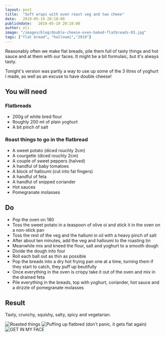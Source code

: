 ```yaml
---
layout: post
title:  "Soft wraps with oven roast veg and two cheee"
date:   2019-05-19 20:18:00
publishdate:   2019-05-19 20:18:00
author: oli
image: "/images/blog/double-cheese-oven-baked-flatbreads-03.jpg"
tags: ["flat bread", "halloumi","2019"]
---
```


Reasonably often we make flat breads, pile them full of tasty things and hot sauce and at them with our faces.  It might be a bit formulaic, but it's always tasty.

Tonight's version was partly a way to use up some of the 3 litres of yoghurt I made, as well as an excuse to have double cheese!

## You will need

### Flatbreads 

* 200g of white bred flour
* Roughly 200 ml of plain yoghurt
* A bit pinch of salt

### Roast things to go in the flatbread

* A sweet potato (diced rouchly 2cm)
* A courgette (diced rouchly 2cm)
* A couple of sweet peppers (halved)
* A handful of baby tomatoes
* A block of halloumi (cut into fat fingers)
* A handful of feta
* A handful of snipped coriander
* Hot sauces
* Pomegranate molasses

## Do

* Pop the oven on 180
* Toss the sweet potato in a teaspoon of olive oi and stick it in the oven on a non-stick pan
* Toss the rest of the veg and the hallumi in oil with a heavy pinch of salt
* After about ten minutes, add the veg and halloumi to the roasting tin
* Meanwhile mix and kneed the flour, salt and yoghurt to a smooth dough
* Divide the dough into four
* Roll each ball out as thin as possible
* Pop the breads into a dry hot frying pan one at a time, turning them if they start to catch, they puff up beutifully
* Once everything in the oven is crispy take it out of the oven and mix in the drained feta
* Pile everything in the breads, top with yoghurt, coriander, hot sauce and a drizzle of pomegranate molasses

## Result

Tasty, crunchy, squishy, salty, spicy and vegetarian.

![Roasted things](/images/blog/double-cheese-oven-baked-flatbreads-01.jpg)
![Puffing up flatbred (don't panic, it gets flat again)](/images/blog/double-cheese-oven-baked-flatbreads-02.jpg)
![GET IN MY FACE](/images/blog/double-cheese-oven-baked-flatbreads-03.jpg)
